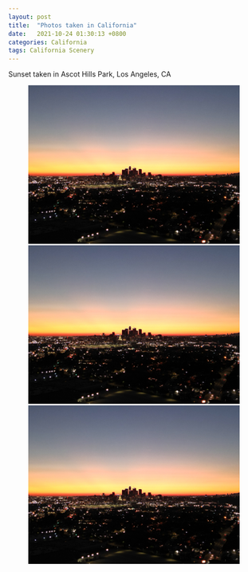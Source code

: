 ```yaml
---
layout: post
title:  "Photos taken in California"
date:   2021-10-24 01:30:13 +0800
categories: California 
tags: California Scenery
---
```

Sunset taken in Ascot Hills Park, Los Angeles, CA
<figure class="third">
    <img src="/assets/pictures/ca/DJI_0085.jpg" title="xxx">
    <img src="/assets/pictures/ca/DJI_0085.jpg" title="xxx">
    <img src="/assets/pictures/ca/DJI_0085.jpg" title="xxx">
</figure>


